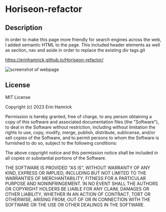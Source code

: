 # Horiseon-refactor

## Description

In order to make this page more friendly for search engines across the web, I added semantic HTML to the page. 
This included header elements as well as section, nav and aside in order to replace the existing div tags.git

https://erinhamrick.github.io/Horiseon-refactor/

![screenshot of webpage](assets/images/screenshot(2).png)

## License

MIT License

Copyright (c) 2023 Erin Hamrick

Permission is hereby granted, free of charge, to any person obtaining a copy
of this software and associated documentation files (the "Software"), to deal
in the Software without restriction, including without limitation the rights
to use, copy, modify, merge, publish, distribute, sublicense, and/or sell
copies of the Software, and to permit persons to whom the Software is
furnished to do so, subject to the following conditions:

The above copyright notice and this permission notice shall be included in all
copies or substantial portions of the Software.

THE SOFTWARE IS PROVIDED "AS IS", WITHOUT WARRANTY OF ANY KIND, EXPRESS OR
IMPLIED, INCLUDING BUT NOT LIMITED TO THE WARRANTIES OF MERCHANTABILITY,
FITNESS FOR A PARTICULAR PURPOSE AND NONINFRINGEMENT. IN NO EVENT SHALL THE
AUTHORS OR COPYRIGHT HOLDERS BE LIABLE FOR ANY CLAIM, DAMAGES OR OTHER
LIABILITY, WHETHER IN AN ACTION OF CONTRACT, TORT OR OTHERWISE, ARISING FROM,
OUT OF OR IN CONNECTION WITH THE SOFTWARE OR THE USE OR OTHER DEALINGS IN THE
SOFTWARE.